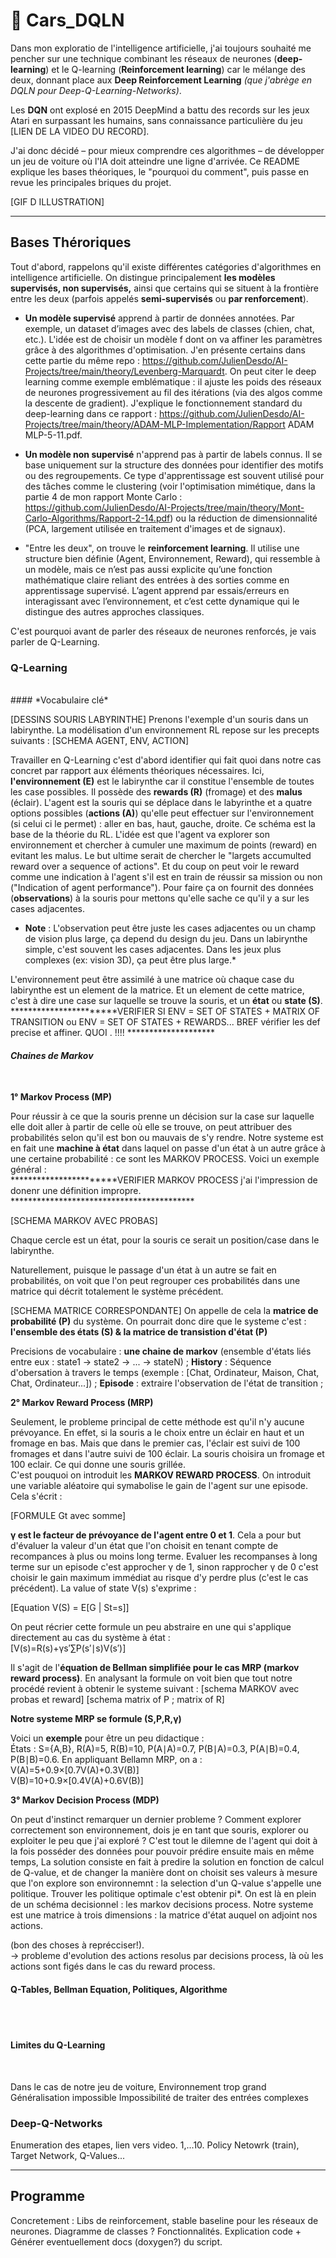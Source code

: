 # 🚗 Cars_DQLN

Dans mon exploratio de l'intelligence artificielle, j'ai toujours souhaité me pencher sur une technique combinant les réseaux de neurones (**deep-learning**) et le Q-learning (**Reinforcement learning**) car le mélange des deux, donnant place aux **Deep Reinforcement Learning** *(que j'abrège en DQLN pour Deep-Q-Learning-Networks)*. 

Les **DQN** ont explosé en 2015 DeepMind a battu des records sur les jeux Atari en surpassant les humains, sans connaissance particulière du jeu [LIEN DE LA VIDEO DU RECORD]. 


J'ai donc décidé – pour mieux comprendre ces algorithmes – de développer un jeu de voiture où l'IA doit atteindre une ligne d'arrivée. Ce README explique les bases théoriques, le "pourquoi du comment", puis passe en revue les principales briques du projet.

[GIF D ILLUSTRATION] 

---

## Bases Théroriques 

Tout d'abord, rappelons qu'il existe différentes catégories d'algorithmes en intelligence artificielle. On distingue principalement **les modèles supervisés, non supervisés,** ainsi que certains qui se situent à la frontière entre les deux (parfois appelés **semi-supervisés** ou **par renforcement**).

- **Un modèle supervisé** apprend à partir de données annotées. Par exemple, un dataset d’images avec des labels de classes (chien, chat, etc.). L'idée est de choisir un modèle f dont on va affiner les paramètres grâce à des algorithmes d'optimisation. J'en présente certains dans cette partie du même repo : https://github.com/JulienDesdo/AI-Projects/tree/main/theory/Levenberg-Marquardt. On peut citer le deep learning comme exemple emblématique : il ajuste les poids des réseaux de neurones progressivement au fil des itérations (via des algos comme la descente de gradient). J'explique le fonctionnement standard du deep-learning dans ce rapport :  https://github.com/JulienDesdo/AI-Projects/tree/main/theory/ADAM-MLP-Implementation/Rapport ADAM MLP-5-11.pdf. 

- **Un modèle non supervisé** n'apprend pas à partir de labels connus. Il se base uniquement sur la structure des données pour identifier des motifs ou des regroupements. Ce type d'apprentissage est souvent utilisé pour des tâches comme le clustering (voir l'optimisation mimétique, dans la partie 4 de mon rapport Monte Carlo :  https://github.com/JulienDesdo/AI-Projects/tree/main/theory/Mont-Carlo-Algorithms/Rapport-2-14.pdf) ou la réduction de dimensionnalité (PCA, largement utilisée en traitement d'images et de signaux).

- "Entre les deux", on trouve le **reinforcement learning**. Il utilise une structure bien définie (Agent, Environnement, Reward), qui ressemble à un modèle, mais ce n’est pas aussi explicite qu’une fonction mathématique claire reliant des entrées à des sorties comme en apprentissage supervisé. L’agent apprend par essais/erreurs en interagissant avec l’environnement, et c’est cette dynamique qui le distingue des autres approches classiques.

C'est pourquoi avant de parler des réseaux de neurones renforcés, je vais parler de Q-Learning. 

### Q-Learning 

<br>
  #### *Vocabulaire clé*
<br> 

  [DESSINS SOURIS LABYRINTHE]
  Prenons l'exemple d'un souris dans un labirynthe. La modélisation d'un environnement RL repose sur les precepts suivants : 
  [SCHEMA AGENT, ENV, ACTION]

  Travailler en Q-Learning c'est d'abord identifier qui fait quoi dans notre cas concret par rapport aux éléments théoriques nécessaires. Ici, **l'environnement (E)** est le labirynthe car il constitue l'ensemble de toutes les case possibles. Il possède des **rewards (R)** (fromage) et des **malus** (éclair). L'agent est la souris qui se déplace dans le labyrinthe et a quatre options possibles (**actions (A)**) qu'elle peut effectuer sur l'environnement (si celui ci le permet) : aller en bas, haut, gauche, droite. Ce schéma est la base de la théorie du RL. L'idée est que l'agent va explorer son environnement et chercher à cumuler une maximum de points (reward) en evitant les malus. Le but ultime serait de chercher le "largets accumulted reward over a sequence of actions". Et du coup on peut voir le reward comme une indication à l'agent s'il est en train de réussir sa mission ou non ("Indication of agent performance"). 
  Pour faire ça on fournit des données (**observations**) à la souris pour mettons qu'elle sache ce qu'il y a sur les cases adjacentes. <br> 
  
 * **Note** : L'observation peut être juste les cases adjacentes ou un champ de vision plus large, ça depend du design du jeu. Dans un labirynthe simple, c'est souvent les cases adjacentes. Dans les jeux plus complexes (ex: vision 3D), ça peut être plus large.* <br>
  
  L'environnement peut être assimilé à une matrice où chaque case du labirynthe est un element de la matrice. Et un element de cette matrice, c'est à dire une case sur laquelle se trouve la souris, et un **état** ou **state (S)**.
***********************VERIFIER SI ENV = SET OF STATES + MATRIX OF TRANSITION ou ENV = SET OF STATES + REWARDS... BREF vérifier les def precise et affiner. QUOI . !!!! ********************
   <br>
  #### *Chaines de Markov* 
  <br>

**1° Markov Process (MP)** <br>

Pour réussir à ce que la souris prenne un décision sur la case sur laquelle elle doit aller à partir de celle où elle se trouve, on peut attribuer des probabilités selon qu'il est bon ou mauvais de s'y rendre. Notre systeme est en fait une **machine à état** dans laquel on passe d'un état à un autre grâce à une certaine probabilité : ce sont les MARKOV PROCESS. Voici un exemple général :  
***********************VERIFIER MARKOV PROCESS j'ai l'impression de donenr une définition impropre. ******************************************

[SCHEMA MARKOV AVEC PROBAS]

Chaque cercle est un état, pour la souris ce serait un position/case dans le labirynthe. 

Naturellement, puisque le passage d'un état à un autre se fait en probabilités, on voit que l'on peut regrouper ces probabilités dans une matrice qui décrit totalement le système précédent. 

[SCHEMA MATRICE CORRESPONDANTE]
On appelle de cela la **matrice de probabilité (P)** du système. On pourrait donc dire que le systeme c'est : **l'ensemble des états (S) & la matrice de transistion d'état (P)**

Precisions de vocabulaire : **une chaine de markov** (ensemble d'états liés entre eux : state1 -> state2 -> ... -> stateN) ; **History** : Séquence d'obersation à travers le temps (exemple : [Chat, Ordinateur, Maison, Chat, Chat, Ordinateur...]) ; **Episode** :  extraire l'observation de l'état de transition ; 

**2° Markov Reward Process (MRP)** <br>

Seulement, le probleme principal de cette méthode est qu'il n'y aucune prévoyance. En effet, si la souris a le choix entre un éclair en haut et un fromage en bas. Mais que dans le premier cas, l'éclair est suivi de 100 fromages et dans l'autre suivi de 100 éclair. La souris choisira un fromage et 100 eclair. Ce qui donne une souris grillée.<br>
C'est pouquoi on introduit les **MARKOV REWARD PROCESS**. On introduit une variable aléatoire qui symabolise le gain de l'agent sur une episode. Cela s'écrit : 

[FORMULE Gt avec somme] 

**γ est le facteur de prévoyance de l'agent entre 0 et 1**. Cela a pour but d'évaluer la valeur d'un état que l'on choisit en tenant compte de recompances à plus ou moins long terme. Evaluer les recompanses à long terme sur un episode c'est approcher γ de 1, sinon rapprocher γ de 0 c'est choisir le gain maximum immédiat au risque d'y perdre plus (c'est le cas précédent). La value of state V(s) s'exprime : 

[Equation V(S) = E[G | St=s]]

On peut récrier cette formule un peu abstraire en une qui s'applique directement au cas du système à état : <br>
[V(s)=R(s)+γs′∑​P(s′∣s)V(s′)] 

Il s'agit de l'**équation de Bellman simplifiée pour le cas MRP (markov reward process)**. En analysant la formule on voit bien que tout notre procédé revient à obtenir le systeme suivant : 
[schema MARKOV avec probas et reward]
[schema matrix of P ; matrix of R]

**Notre systeme MRP se formule (S,P,R,γ)** <br>

Voici un **exemple** pour être un peu didactique : <br>
États : S={A,B}, R(A)=5, R(B)=10, P(A∣A)=0.7, P(B∣A)=0.3, P(A∣B)=0.4, P(B∣B)=0.6. En appliquant Bellamn MRP, on a : 
V(A)=5+0.9×[0.7V(A)+0.3V(B)] <br>
V(B)=10+0.9×[0.4V(A)+0.6V(B)] <br>

**3° Markov Decision Process (MDP)** <br>



On peut d'instinct remarquer un dernier probleme ? Comment explorer correctement son environnement, dois je en tant que souris, explorer ou exploiter le peu que j'ai exploré ? C'est tout le dilemne de l'agent qui doit à la fois posséder des données pour pouvoir prédire ensuite mais en même temps,
   La solution consiste en fait à predire la solution en fonction de calcul de Q-value, et de changer la manière dont on choisit ses valeurs à mesure que l'on explore son environnemnt : la selection d'un Q-value s'appelle une politique. Trouver les politique optimale c'est obtenir pi*. On est là en plein de un schéma decisionnel : les markov decisions process. Notre systeme est une matrice à trois dimensions : la matrice d'état auquel on adjoint nos actions. 

(bon des choses à reprécciser!).   
-> probleme d'evolution des actions resolus par decisions process, là où les actions sont figés dans le cas du reward process. 
<br>

  #### Q-Tables, Bellman Equation, Politiques, Algorithme
<br> <br>


  #### Limites du Q-Learning 
  <br> 

  Dans le cas de notre jeu de voiture, 
  Environnement trop grand
  Généralisation impossible
  Impossibilité de traiter des entrées complexes



### Deep-Q-Networks 

Enumeration des etapes, lien vers video. 1,...10. Policy Netowrk (train), Target Network, Q-Values... 

---

## Programme

Concretement : Libs de reinforcement, stable baseline pour les réseaux de neurones. 
Diagramme de classes ? 
Fonctionnalités. 
Explication code + Générer eventuellement docs (doxygen?) du script. 

